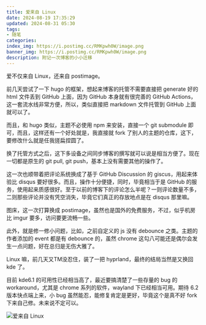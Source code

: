 ```yaml
---
title: 爱来自 Linux
date: 2024-08-19 17:35:29
updated: 2024-08-31 05:30
tags:
- 随笔
categories:
index_img: https://i.postimg.cc/RMKpwh0W/image.png
banner_img: https://i.postimg.cc/RMKpwh0W/image.png
description: 附记一次博客的小小迁移
---
```


爱不仅来自 Linux，还来自 postimage。

前几天尝试了一下 hugo 的框架，想起来博客的托管不需要直接把 generate 好的 html 文件丢到 GitHub 上面，因为 GitHub 本身就有很完善的 GitHub Actions，这一套流水线非常方便，所以，类似直接把 markdown 文件托管到 GitHub 上面就可以了。

而且，和 hugo 类似，主题不必使用 npm 来安装，直接一个 git submodule 即可，而且，这样还有一个好处就是，我直接就 fork 了别人的主题的仓库，这下，要修改什么就是任我搓扁捏圆了。

换了托管方式之后，这下多设备之间同步博客的撰写就可以说是相当方便了。现在一切都是原生的 git pull, git push，基本上没有需要其他的操作了。

这一次也顺带着把评论系统换成了基于 GitHub Discussion 的 giscus，用起来体验比 disqus 要好很多。而且，操作十分便捷，同时，毕竟相当于是 GitHub 的服务，使用起来质感很好。至于以前的博客下的评论怎么半呢？一则评论数量不多，二则那些评论并没有凭空消失，毕竟它们真正的存放地点是在 disqus 那里嘛。

图床，这一次打算换成 postimage，虽然也是国外的免费服务，不过，似乎机房比 imgur 要多，访问要更流畅一些。

此外，就是修一修小问题，比如，之前自定义的 js 没有 debounce 之类。主题的作者添加的 event 都是有 debounce 的，虽然 chrome 这勾八可能还是偶尔会发生一点问题，好在总归是无伤大雅了。

Linux 嘛，前几天又TM没忍住，装了一把 hyprland，最终的结局当然是又换回 kde 了。

目前 kde6.1 的可用性已经相当高了，最近要搞清楚了一些存量的 bug 的 workaround，尤其是 chrome 系列的软件，wayland 下已经相当可用。期待 6.2 版本快点端上来，小 bug 虽然能忍，能修复肯定是更好，毕竟这个是真不好 fork 下来自己修。未来说不定可以。

![爱来自 Linux](https://i.postimg.cc/dsW-2CcG7/Screenshot-20240819-174926.png)


